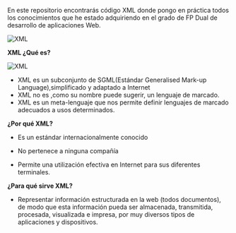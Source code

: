 En este repositorio encontrarás código XML donde pongo en práctica todos los conocimientos que he estado adquiriendo en el grado de FP Dual de desarrollo de aplicaciones Web.



![XML](https://megafiscalmx.files.wordpress.com/2014/01/invalid-xml.gif)


 **XML ¿Qué es?**
 
  ![XML](http://www.mundolinux.info/img_1.jpg)

 - XML es un subconjunto de SGML(Estándar Generalised Mark-up   
   Language),simplificado y adaptado a Internet
 - XML no es ,como su nombre puede sugerir, un lenguaje de marcado.
 - XML es un meta-lenguaje que nos permite definir lenguajes de marcado adecuados a usos determinados.

**¿Por qué XML?**

 - Es un estándar internacionalmente conocido

 - No pertenece a ninguna compañía

 - Permite una utilización efectiva en Internet para sus diferentes
   terminales.

**¿Para qué sirve XML?**

 - Representar información estructurada en la web (todos documentos), de
   modo que esta información pueda ser almacenada, transmitida,
   procesada, visualizada e impresa, por muy diversos tipos de
   aplicaciones y dispositivos.

